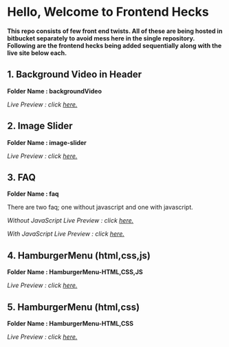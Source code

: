 # Hello, Welcome to Frontend Hecks
**This repo consists of few front end twists. All of these are being hosted in bitbucket separately to avoid mess here in the single repository. Following are the frontend hecks being added sequentially along with the live site below each.**

## 1. Background Video in Header 
**Folder Name : backgroundVideo**

*Live Preview : click [here.](https://background-video.bitbucket.io/)*

## 2. Image Slider 
**Folder Name : image-slider**

*Live Preview : click [here.](https://image-slider.bitbucket.io/)*

## 3. FAQ
**Folder Name : faq**

There are two faq; one without javascript and one with javascript.


*Without JavaScript Live Preview : click [here.](https://faq-without-js.bitbucket.io/)*

*With JavaScript Live Preview : click [here.](https://faqwithjs.bitbucket.io/)*

## 4. HamburgerMenu (html,css,js)
**Folder Name : HamburgerMenu-HTML,CSS,JS**

*Live Preview : click [here.](https://hamburgermenu-html-css-js.bitbucket.io/)*

## 5. HamburgerMenu (html,css)
**Folder Name : HamburgerMenu-HTML,CSS**

*Live Preview : click [here.](https://hamburgermenu-html-css.bitbucket.io/)*

